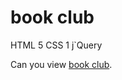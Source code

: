 # book club
HTML 5
CSS 1
j`Query

Can you view  [book club](https://bekzhan012.github.io/Bekzhan102/).
